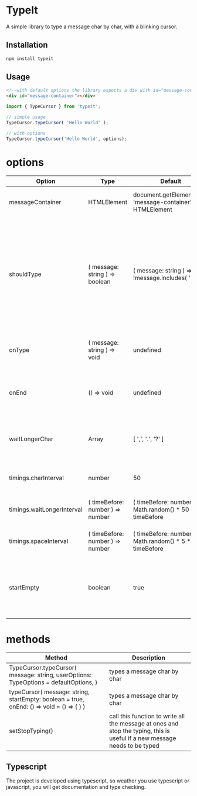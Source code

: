 # TypeIt

A simple library to type a message char by char, with a blinking cursor.

## Installation

```bash
npm install typeit
```

## Usage
```html
<!--with default options the library expects a div with id="message-container" to be present in the DOM    -->
<div id="message-container"></div>
```

```typescript
import { TypeCursor } from 'typeit';

// simple usage
TypeCursor.typeCursor( 'Hello World' );

// with options
TypeCursor.typeCursor('Hello World', options);

``` 
# options

| Option | Type | Default | Description |
| --- | --- | --- | --- |
| messageContainer | HTMLElement | document.getElementById( 'message-container' ) as HTMLElement | the element that will contain the message |
| shouldType | ( message: string ) => boolean | ( message: string ) => !message.includes( '<' ) | a callback that is called on every char typed, on false the message will be added directly on true the message will be typed char by char |
| onType | ( message: string ) => void | undefined | a callback that is called after every char typed |
| onEnd | () => void | undefined | a callback that is called when the message is typed |
| waitLongerChar | Array<string> | [ ',', '.', '?' ] | if the first char is currently typed, add a longer timeout |
| timings.charInterval | number | 50 | the time between each char typed |
| timings.waitLongerInterval | ( timeBefore: number ) => number | ( timeBefore: number ) => Math.random() * 50 * timeBefore | the time between each char typed |
| timings.spaceInterval | ( timeBefore: number ) => number | ( timeBefore: number ) => Math.random() * 5 * timeBefore | the time between each char typed |
| startEmpty | boolean | true | if the message should start empty, or append to the previous message |


# methods

| Method | Description |
| --- | --- |
| TypeCursor.typeCursor( message: string, userOptions: TypeOptions = defaultOptions, ) | types a message char by char |
| typeCursor( message: string, startEmpty: boolean = true, onEnd: () => void = () => { } ) | types a message char by char |
| setStopTyping() | call this function to write all the message at ones and stop the typing, this is useful if a new message needs to be typed |


## Typescript
The project is developed using typescript, so weather you use typescript or javascript, you will get documentation and type checking.
